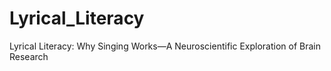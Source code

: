 # Lyrical_Literacy
Lyrical Literacy: Why Singing Works—A Neuroscientific Exploration of Brain Research
